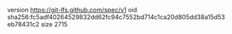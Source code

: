 version https://git-lfs.github.com/spec/v1
oid sha256:fc5adf40264529832dd62fc94c7552bd714c1ca20d805dd38a15d53eb78431c2
size 2715

